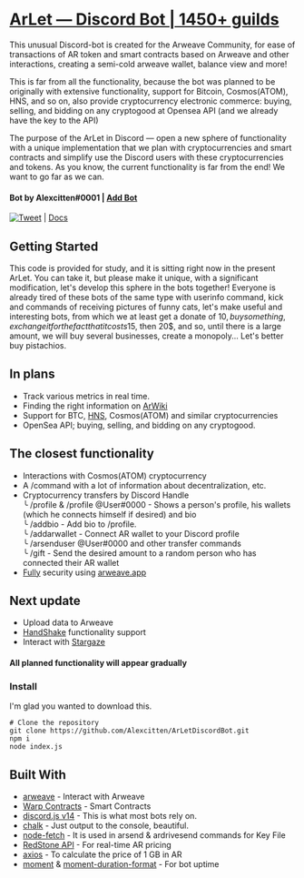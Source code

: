 # [ArLet — Discord Bot | 1450+ guilds](https://arlet.tech)

This unusual Discord-bot is created for the Arweave Community, for ease of transactions of AR token and smart contracts based on Arweave and other interactions, creating a semi-cold arweave wallet, balance view and more!

This is far from all the functionality, because the bot was planned to be originally with extensive functionality, support for Bitcoin, Cosmos(ATOM), HNS, and so on, also provide cryptocurrency electronic commerce: buying, selling, and bidding on any cryptogood at Opensea API (and we already have the key to the API)

The purpose of the ArLet in Discord — open a new sphere of functionality with a unique implementation that we plan with cryptocurrencies and smart contracts and simplify use the Discord users with these cryptocurrencies and tokens. As you know, the current functionality is far from the end! We want to go far as we can.

#### Bot by Alexcitten#0001 | [Add Bot](https://discord.com/api/oauth2/authorize?client_id=631868778074079245&permissions=2147795968&scope=bot%20applications.commands)
[![Tweet](https://img.shields.io/twitter/url/http/shields.io.svg?style=social)](https://twitter.com/intent/tweet?text=This%20Discord%20Bot%20made%20for%20interact%20with%20cryptocurrencies&url=https://github.com/Alexcitten/ArLetDiscordBot%20&hashtags=arweave,arweavediscord,smartweave,discordbot,discordfuture,bitcoindiscord,hns,cosmosatom,crypto,cryptocurrency,redstone,ArLet,technology,future,smartdiscord) | [Docs](https://arlet.gitbook.io/docs/)

## Getting Started

This code is provided for study, and it is sitting right now in the present ArLet. You can take it, but please make it unique, with a significant modification, let's develop this sphere in the bots together! Everyone is already tired of these bots of the same type with userinfo command, kick and commands of receiving pictures of funny cats, let's make useful and interesting bots, from which we at least get a donate of 10$, buy something, exchange it for the fact that it costs 15$, then 20$, and so, until there is a large amount, we will buy several businesses, create a monopoly... Let's better buy pistachios.

## In plans

* Track various metrics in real time.
* Finding the right information on [ArWiki](https://arwiki.wiki/#/en)
* Support for BTC, [HNS](https://hsd-dev.org/), Cosmos(ATOM) and similar cryptocurrencies
* OpenSea API; buying, selling, and bidding on any cryptogood.

## The closest functionality
* Interactions with Cosmos(ATOM) cryptocurrency
* A /command with a lot of information about decentralization, etc.
* Cryptocurrency transfers by Discord Handle<br>
    ╰ /profile & /profile @User#0000 - Shows a person's profile, his wallets (which he connects himself if desired) and bio<br>
       ╰ /addbio - Add bio to /profile.<br>
         ╰ /addarwallet - Connect AR wallet to your Discord profile<br>
           ╰ /arsenduser @User#0000 <quantity> <Key File.json> and other transfer commands<br>
             ╰ /gift <quantity> <Key File.json> - Send the desired amount to a random person who has connected their AR wallet<br>
* [Fully](https://github.com/jfbeats/ArweaveWalletConnectorNode) security using [arweave.app](https://arweave.app)

## Next update
* Upload data to Arweave
* [HandShake](https://hsd-dev.org/) functionality support
* Interact with [Stargaze](https://stargaze.zone)

#### All planned functionality will appear gradually
         
### Install

I'm glad you wanted to download this.

```
# Clone the repository
git clone https://github.com/Alexcitten/ArLetDiscordBot.git
npm i
node index.js
```

## Built With

* [arweave](https://www.npmjs.com/package/arweave) - Interact with Arweave
* [Warp Contracts](https://github.com/warp-contracts/warp) - Smart Contracts
* [discord.js v14](https://discord.js.org/#/) - This is what most bots rely on.
* [chalk](https://www.npmjs.com/package/chalk) - Just output to the console, beautiful.
* [node-fetch](https://www.npmjs.com/package/node-fetch) - It is used in arsend & ardrivesend commands for Key File
* [RedStone API](https://www.npmjs.com/package/redstone-api) - For real-time AR pricing
* [axios](https://www.npmjs.com/package/axios) - To calculate the price of 1 GB in AR
* [moment](https://www.npmjs.com/package/moment) & [moment-duration-format](https://www.npmjs.com/package/moment-duration-format) - For bot uptime
